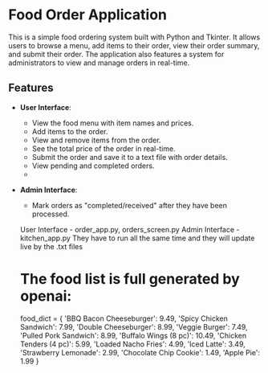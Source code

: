 # Food Order Application

This is a simple food ordering system built with Python and Tkinter. It allows users to browse a menu, add items to their order, view their order summary, and submit their order. The application also features a system for administrators to view and manage orders in real-time.

## Features

- **User Interface**:
  - View the food menu with item names and prices.
  - Add items to the order.
  - View and remove items from the order.
  - See the total price of the order in real-time.
  - Submit the order and save it to a text file with order details.
  - View pending and completed orders.
  - 
- **Admin Interface**:
  - Mark orders as "completed/received" after they have been processed.
 
  User Interface - order_app.py, orders_screen.py
  Admin Interface - kitchen_app.py
  They have to run all the same time and they will update live by the .txt files

  # The food list is full generated by openai:
  food_dict = {
    'BBQ Bacon Cheeseburger': 9.49,
    'Spicy Chicken Sandwich': 7.99,
    'Double Cheeseburger': 8.99,
    'Veggie Burger': 7.49,
    'Pulled Pork Sandwich': 8.99,
    'Buffalo Wings (8 pc)': 10.49,
    'Chicken Tenders (4 pc)': 5.99,
    'Loaded Nacho Fries': 4.99,
    'Iced Latte': 3.49,
    'Strawberry Lemonade': 2.99,
    'Chocolate Chip Cookie': 1.49,
    'Apple Pie': 1.99
}

